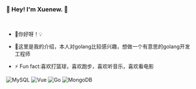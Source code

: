 ### 👋 Hey! I'm Xuenew. 🐘
<br />

- 🔭你好呀！💡

- 🤔这里是我的介绍，本人对golang比较感兴趣，想做一个有意思的golang开发工程师

- ⚡ Fun fact:喜欢打篮球，喜欢跑步，喜欢听音乐，喜欢看电影

<!-- Markdown -->
<img alt="MySQL" src="https://img.shields.io/badge/-MySQL-0021F5?style=flat-square&logo=mysql&logoColor=white" />
<img alt="Vue" src="https://img.shields.io/badge/-VUE-EC4A3F?style=flat-square&logo=vue.js&logoColor=white" />
<img alt="Go" src="https://img.shields.io/badge/-Go-F7B93E?style=flat-square&logo=go&logoColor=white" />
<img alt="MongoDB" src="https://img.shields.io/badge/-MongoDB-13aa52?style=flat-square&logo=mongodb&logoColor=white" />

